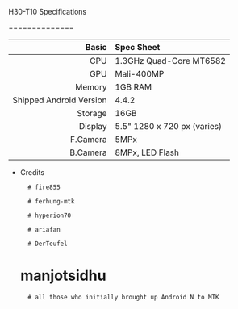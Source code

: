 H30-T10 Specifications
 
 ==============

Basic   | Spec Sheet
-------:|:-------------------------
CPU     | 1.3GHz Quad-Core MT6582
GPU     | Mali-400MP
Memory  | 1GB RAM
Shipped Android Version | 4.4.2
Storage | 16GB
Display | 5.5" 1280 x 720 px (varies)
F.Camera  | 5MPx
B.Camera |8MPx, LED Flash



* Credits

        # fire855
        
        # ferhung-mtk
        
        # hyperion70
        
        # ariafan
        
        # DerTeufel
        
	# manjotsidhu
	
        # all those who initially brought up Android N to MTK
